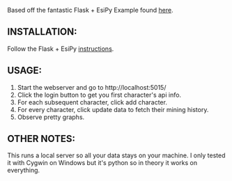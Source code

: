 Based off the fantastic Flask + EsiPy Example found [here](https://github.com/Kyria/flask-esipy-example).

## INSTALLATION:
Follow the Flask + EsiPy [instructions](https://github.com/Kyria/flask-esipy-example).

## USAGE:
1. Start the webserver and go to http://localhost:5015/
2. Click the login button to get you first character's api info.
3. For each subsequent character, click add character.
4. For every character, click update data to fetch their mining history.
5. Observe pretty graphs.

## OTHER NOTES:
This runs a local server so all your data stays on your machine.  I only tested it with Cygwin on Windows but it's python so in theory it works on everything.